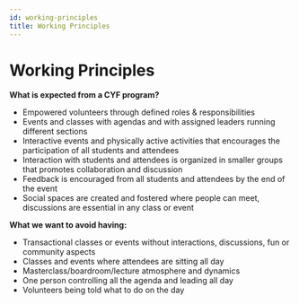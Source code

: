 ```yaml
---
id: working-principles
title: Working Principles
---
```


# Working Principles

**What is expected from a CYF program?**

* Empowered volunteers through defined roles & responsibilities
* Events and classes with agendas and with assigned leaders running different sections
* Interactive events and physically active activities that encourages the participation of all students and attendees
* Interaction with students and attendees is organized in smaller groups that promotes collaboration and discussion
* Feedback is encouraged from all students and attendees by the end of the event
* Social spaces are created and fostered where people can meet, discussions are essential in any class or event

**What we want to avoid having:**

* Transactional classes or events without interactions, discussions, fun or community aspects
* Classes and events where attendees are sitting all day
* Masterclass/boardroom/lecture atmosphere and dynamics
* One person controlling all the agenda and leading all day
* Volunteers being told what to do on the day

